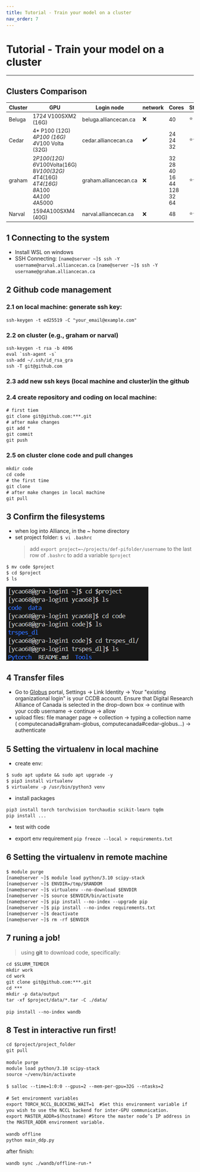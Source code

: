 ```yaml
---
title: Tutorial - Train your model on a cluster
nav_order: 7
---
```


# Tutorial - Train your model on a cluster
---

## Clusters Comparison

| Cluster  | GPU | Login node | network  |Cores|Stars  |
|----------|----------|----------|----------|----------|----------|
| Beluga    | 172*4* V100SXM2 (16G)   | beluga.alliancecan.ca  | :x:  |40|:star: |
| Cedar    | 4* P100 (12G)<br> 4*P100 (16G)<br> 4*V100 Volta (32G)    | cedar.alliancecan.ca   |:heavy_check_mark:|24<br> 24<br> 32| :star::star::star: |
| graham    | 2*P100(12G)<br> 6*V100Volta(16G)<br> 8*V100(32G)<br> 4*T4(16G)<br> 4*T4(16G)<br> 8*A100<br> 4*A100<br> 4*A5000 | graham.alliancecan.ca   |:x: | 32<br> 28<br> 40<br> 16<br> 44<br> 128<br> 32<br> 64<br>|:star::star::star:  |   
| Narval    | 159*4*A100SXM4 (40G)   | narval.alliancecan.ca   |:x: | 48|:star::star::star: |

## 1 Connecting to the system

   - Install WSL on windows
   - SSH Connecting: 
    `[name@server ~]$ ssh -Y username@narval.alliancecan.ca`
    `[name@server ~]$ ssh -Y username@graham.alliancecan.ca`

## 2 Github code management
### 2.1 on local machine: generate ssh key:

```
ssh-keygen -t ed25519 -C "your_email@example.com"
```
        
### 2.2 on cluster (e.g., graham or narval)

```
ssh-keygen -t rsa -b 4096
eval `ssh-agent -s`
ssh-add ~/.ssh/id_rsa_gra
ssh -T git@github.com
```

### 2.3 add new ssh keys (local machine and cluster)in the github
### 2.4 create repository and coding on local machine:
   
```
# first tiem
git clone git@github.com:***.git
# after make changes
git add *
git commit
git push
```
### 2.5 on cluster clone code and pull changes

```
mkdir code
cd code
# the first time
git clone 
# after make changes in local machine
git pull
```
        
## 3 Confirm the filesystems
   - when log into Alliance, in the ~ home directory
   - set project folder: 
    `$ vi .bashrc`
        > add `export project=~/projects/def-pifolder/username` to the last row of `.bashrc` to add a variable `$project`
   ```
   $ mv code $project
   $ cd $project
   $ ls
   ```
   ![alt text](./img/image-3.png)

## 4 Transfer files
   - Go to [Globus](https://globus.alliancecan.ca/file-manager) portal, Settings ->  Link Identity -> Your "existing organizational login" is your CCDB account. Ensure that Digital Research Alliance of Canada is selected in the drop-down box -> continue with your ccdb username -> continue -> allow
   - upload files: file manager page -> collection -> typing a collection name ( computecanada#graham-globus, computecanada#cedar-globus...) -> authenticate

## 5 Setting the virtualenv in local machine
   - create env:
   ```
   $ sudo apt update && sudo apt upgrade -y
   $ pip3 install virtualenv
   $ virtualenv -p /usr/bin/python3 venv
   ```
   - install packages
   ```
   pip3 install torch torchvision torchaudio scikit-learn tqdm
   pip install ...
   
   ```
   - test with code

   - export env requirement
      `pip freeze --local > requirements.txt`

## 6 Setting the virtualenv in remote machine

```
$ module purge
[name@server ~]$ module load python/3.10 scipy-stack
[name@server ~]$ ENVDIR=/tmp/$RANDOM
[name@server ~]$ virtualenv --no-download $ENVDIR
[name@server ~]$ source $ENVDIR/bin/activate
[name@server ~]$ pip install --no-index --upgrade pip
[name@server ~]$ pip install --no-index requirements.txt
[name@server ~]$ deactivate
[name@server ~]$ rm -rf $ENVDIR

```

## 7 runing a job!

> using **git** to download code, specifically:

```
cd $SLURM_TEMDIR
mkdir work
cd work
git clone git@github.com:***.git
cd ***
mkdir -p data/output
tar -xf $project/data/*.tar -C ./data/

pip install --no-index wandb

``` 

## 8 Test in interactive run first!

```
cd $project/project_folder
git pull

module purge
module load python/3.10 scipy-stack
source ~/venv/bin/activate

$ salloc --time=1:0:0 --gpus=2 --mem-per-gpu=32G --ntasks=2

# Set environment variables
export TORCH_NCCL_BLOCKING_WAIT=1  #Set this environment variable if you wish to use the NCCL backend for inter-GPU communication.
export MASTER_ADDR=$(hostname) #Store the master node’s IP address in the MASTER_ADDR environment variable.

wandb offline
python main_ddp.py
```

after finish:

`wandb sync ./wandb/offline-run-*`
